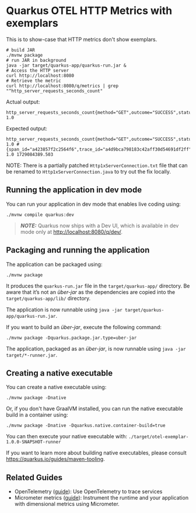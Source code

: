 # Quarkus OTEL HTTP Metrics with exemplars

This is to show-case that HTTP metrics don't show exemplars.

```
# build JAR
./mvnw package
# run JAR in background
java -jar target/quarkus-app/quarkus-run.jar &
# Access the HTTP server
curl http://localhost:8080
# Retrieve the metric
curl http://localhost:8080/q/metrics | grep "^http_server_requests_seconds_count"
```

Actual output: 

```
http_server_requests_seconds_count{method="GET",outcome="SUCCESS",status="200",uri="root"} 1.0
```

Expected output: 

```
http_server_requests_seconds_count{method="GET",outcome="SUCCESS",status="200",uri="root"} 1.0 # {span_id="a423857f2c2564f6",trace_id="a4d9bca798183c42aff30d54691df2ff"} 1.0 1729084389.503
```

NOTE: There is a partially patched `Http1xServerConnection.txt` file that can be renamed to `Http1xServerConnection.java` to try out the fix locally.

## Running the application in dev mode

You can run your application in dev mode that enables live coding using:

```shell script
./mvnw compile quarkus:dev
```

> **_NOTE:_**  Quarkus now ships with a Dev UI, which is available in dev mode only at <http://localhost:8080/q/dev/>.

## Packaging and running the application

The application can be packaged using:

```shell script
./mvnw package
```

It produces the `quarkus-run.jar` file in the `target/quarkus-app/` directory.
Be aware that it’s not an _über-jar_ as the dependencies are copied into the `target/quarkus-app/lib/` directory.

The application is now runnable using `java -jar target/quarkus-app/quarkus-run.jar`.

If you want to build an _über-jar_, execute the following command:

```shell script
./mvnw package -Dquarkus.package.jar.type=uber-jar
```

The application, packaged as an _über-jar_, is now runnable using `java -jar target/*-runner.jar`.

## Creating a native executable

You can create a native executable using:

```shell script
./mvnw package -Dnative
```

Or, if you don't have GraalVM installed, you can run the native executable build in a container using:

```shell script
./mvnw package -Dnative -Dquarkus.native.container-build=true
```

You can then execute your native executable with: `./target/otel-exemplar-1.0.0-SNAPSHOT-runner`

If you want to learn more about building native executables, please consult <https://quarkus.io/guides/maven-tooling>.

## Related Guides

- OpenTelemetry ([guide](https://quarkus.io/guides/opentelemetry)): Use OpenTelemetry to trace services
- Micrometer metrics ([guide](https://quarkus.io/guides/micrometer)): Instrument the runtime and your application with dimensional metrics using Micrometer.

